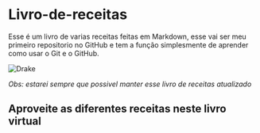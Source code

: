 # Livro-de-receitas

Esse é um livro de varias receitas feitas em Markdown, esse vai ser meu primeiro repositorio no GitHub e tem a função simplesmente de aprender como usar o Git e o GitHub.

![Drake](https://github.com/guicarbar/Livro-de-receitas/assets/162490839/50cbb511-420a-43f3-8827-52c73f31d39b)

*Obs: estarei sempre que possivel manter esse livro de receitas atualizado*

## Aproveite as diferentes receitas neste livro virtual
